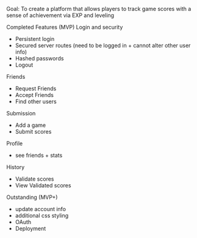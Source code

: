 Goal: To create a platform that allows players to track game scores with a sense of achievement via EXP and leveling

Completed Features (MVP)
Login and security
- Persistent login
- Secured server routes (need to be logged in + cannot alter other user info)
- Hashed passwords
- Logout

Friends
- Request Friends
- Accept Friends
- Find other users

Submission
- Add a game 
- Submit scores

Profile
- see friends + stats

History
- Validate scores
- View Validated scores



Outstanding (MVP+)
- update account info
- additional css styling
- OAuth
- Deployment